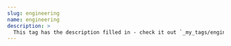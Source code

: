 ```yaml
---
slug: engineering
name: engineering
description: >
  This tag has the description filled in - check it out `_my_tags/engineering.md`
---
```

